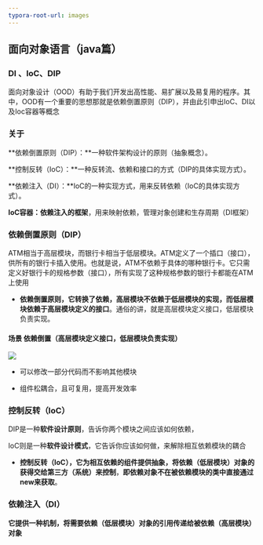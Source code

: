 ```yaml
---
typora-root-url: images
---
```


## 									面向对象语言（java篇）

### DI 、IoC、DIP 

面向对象设计（OOD）有助于我们开发出高性能、易扩展以及易复用的程序。其中，OOD有一个重要的思想那就是依赖倒置原则（DIP），并由此引申出IoC、DI以及Ioc容器等概念

### 关于

**依赖倒置原则（DIP）：**一种软件架构设计的原则（抽象概念）。

**控制反转（IoC）：**一种反转流、依赖和接口的方式（DIP的具体实现方式）。

**依赖注入（DI）：**IoC的一种实现方式，用来反转依赖（IoC的具体实现方式）。

**IoC容器：**依赖注入的**框架**，用来映射依赖，管理对象创建和生存周期（DI框架）



### 依赖倒置原则（DIP）

ATM相当于高层模块，而银行卡相当于低层模块。ATM定义了一个插口（接口），供所有的银行卡插入使用。也就是说，ATM不依赖于具体的哪种银行卡。它只需定义好银行卡的规格参数（接口），所有实现了这种规格参数的银行卡都能在ATM上使用

- **依赖倒置原则，它转换了依赖，高层模块不依赖于低层模块的实现，而低层模块依赖于高层模块定义的接口**。通俗的讲，就是高层模块定义接口，低层模块负责实现。

  

#### **场景 依赖倒置（高层模块定义接口，低层模块负责实现）**

![](/QQ拼音截图20190804094803.png)

- 可以修改一部分代码而不影响其他模块

- 组件松耦合，且可复用，提高开发效率

  

### 控制反转（IoC）

DIP是一种**软件设计原则**，告诉你两个模块之间应该如何依赖，

IoC则是一种**软件设计模式**，它告诉你应该如何做，来解除相互依赖模块的耦合

- **控制反转（IoC），它为相互依赖的组件提供抽象，将依赖（低层模块）对象的获得交给第三方（系统）来控制**，**即依赖对象不在被依赖模块的类中直接通过new来获取**。



### 依赖注入（DI）

**它提供一种机制，将需要依赖（低层模块）对象的引用传递给被依赖（高层模块）对象**







